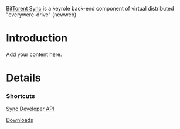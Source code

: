 [BitTorent Sync](http://ru.wikipedia.org/wiki/BitTorrent_Sync) is a keyrole back-end component of virtual distributed "everywere-drive" (newweb)

# Introduction #

Add your content here.


# Details #
### Shortcuts ###
[Sync Developer API](http://www.bittorrent.com/intl/ru/sync/developers)

[Downloads](http://www.bittorrent.com/intl/ru/sync/downloads)